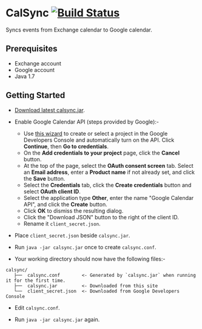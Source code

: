 # CalSync [![Build Status](https://travis-ci.org/choonchernlim/calsync.svg?branch=master)](https://travis-ci.org/choonchernlim/calsync)

Syncs events from Exchange calendar to Google calendar.

## Prerequisites

* Exchange account
* Google account
* Java 1.7

## Getting Started

* [Download latest calsync.jar](https://github.com/choonchernlim/calsync/releases).

* Enable Google Calendar API (steps provided by Google):-
    * Use [this wizard](https://console.developers.google.com/start/api?id=calendar) to create or select a project in the Google Developers Console and automatically turn on the API. Click **Continue**, then **Go to credentials**.
    * On the **Add credentials to your project** page, click the **Cancel** button.
    * At the top of the page, select the **OAuth consent screen** tab. Select an **Email address**, enter a **Product name** if not already set, and click the **Save** button.
    * Select the **Credentials** tab, click the **Create credentials** button and select **OAuth client ID**.
    * Select the application type **Other**, enter the name "Google Calendar API", and click the **Create** button.
    * Click **OK** to dismiss the resulting dialog.
    * Click the "Download JSON" button to the right of the client ID.
    * Rename it `client_secret.json`.

* Place `client_secret.json` beside `calsync.jar`.
    
* Run `java -jar calsync.jar` once to create `calsync.conf`.

* Your working directory should now have the following files:-

```
calsync/
   ├──  calsync.conf        <- Generated by `calsync.jar` when running it for the first time.
   ├──  calsync.jar         <- Downloaded from this site
   └──  client_secret.json  <- Downloaded from Google Developers Console
```

* Edit `calsync.conf`.
  
* Run `java -jar calsync.jar` again.
